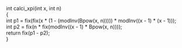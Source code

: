 
int calci_xpi(int x, int n)  
{  
    int p1 = fix(fix(x * (1 - (modInv(Bpow(x, n))))) * modInv((x - 1) * (x - 1)));  
    int p2 = fix(n * fix(modInv((x - 1) * Bpow(x, n))));  
    return fix(p1 - p2);  
}